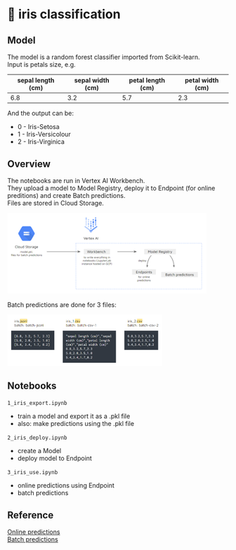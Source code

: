 # 🌷 iris classification

## Model
The model is a random forest classifier imported from Scikit-learn.  
Input is petals size, e.g.

| sepal length (cm)  | sepal width (cm) | petal length (cm) | petal width (cm) |
| ------------- | ------------- | ------------- | ------------- |
| 6.8  | 3.2  | 5.7  | 2.3  |

And the output can be:
- 0 - Iris-Setosa
- 1 - Iris-Versicolour
- 2 - Iris-Virginica

## Overview
The notebooks are run in Vertex AI Workbench.  
They upload a model to Model Registry, deploy it to Endpoint (for online preditions) and create Batch predictions.  
Files are stored in Cloud Storage.

<img src="https://github.com/gosia-b/gcp-vertex-ai/blob/master/iris/images/architecture.png" width=90%>

Batch predictions are done for 3 files:

<img src="https://github.com/gosia-b/gcp-vertex-ai/blob/master/iris/images/batch.png" width=70%>

## Notebooks

`1_iris_export.ipynb`  
- train a model and export it as a .pkl file
- also: make predictions using the .pkl file

`2_iris_deploy.ipynb`  
- create a Model
- deploy model to Endpoint

`3_iris_use.ipynb`
- online predictions using Endpoint
- batch predictions

## Reference
[Online predictions](https://cloud.google.com/vertex-ai/docs/predictions/online-predictions-custom-models)  
[Batch predictions](https://cloud.google.com/vertex-ai/docs/predictions/batch-predictions)

